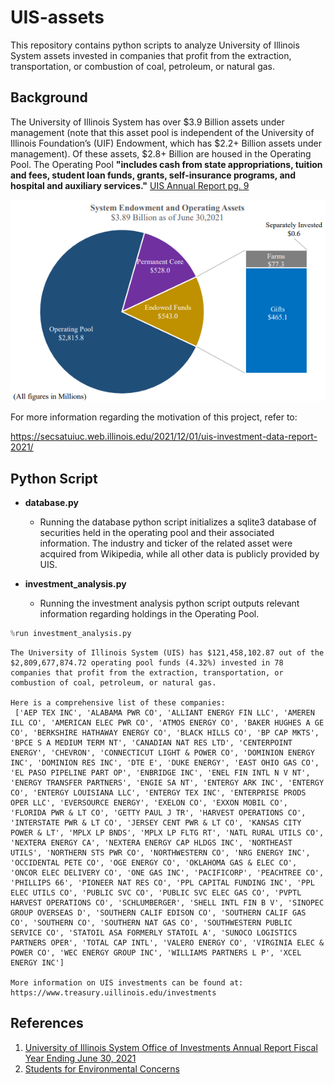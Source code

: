 # UIS-assets
This repository contains python scripts to analyze University of Illinois System assets invested in companies that profit from the extraction, transportation, or combustion of coal, petroleum, or natural gas.

## Background

The University of Illinois System has over $3.9 Billion assets under management (note that this asset pool is independent of the University of Illinois Foundation’s (UIF) Endowment, which has $2.2+ Billion assets under management). Of these assets, $2.8+ Billion are housed in the Operating Pool. The Operating Pool **"includes cash from state appropriations, tuition and fees, student loan funds, grants, self-insurance programs, and hospital and auxiliary services."** [UIS Annual Report pg. 9](https://www.treasury.uillinois.edu/userfiles/Servers/Server_338/file/Investments/FY21%20University%20System%20Investment%20Office%20Annual%20Report_ALL.pdf)

![image](https://github.com/kennykos/UIS-assets/blob/main/Images/opp_asset_distro.png)

For more information regarding the motivation of this project, refer to:

https://secsatuiuc.web.illinois.edu/2021/12/01/uis-investment-data-report-2021/


## Python Script

* **database.py**
    + Running the database python script initializes a sqlite3 database of securities held in the operating pool and their associated information. The industry and ticker of the related asset were acquired from Wikipedia, while all other data is publicly provided by UIS.

* **investment_analysis.py**
    + Running the investment analysis python script outputs relevant information regarding holdings in the Operating Pool.
    
```python
%run investment_analysis.py
```

    The University of Illinois System (UIS) has $121,458,102.87 out of the $2,809,677,874.72 operating pool funds (4.32%) invested in 78 companies that profit from the extraction, transportation, or combustion of coal, petroleum, or natural gas. 
    
    Here is a comprehensive list of these companies:  
     ['AEP TEX INC', 'ALABAMA PWR CO', 'ALLIANT ENERGY FIN LLC', 'AMEREN ILL CO', 'AMERICAN ELEC PWR CO', 'ATMOS ENERGY CO', 'BAKER HUGHES A GE CO', 'BERKSHIRE HATHAWAY ENERGY CO', 'BLACK HILLS CO', 'BP CAP MKTS', 'BPCE S A MEDIUM TERM NT', 'CANADIAN NAT RES LTD', 'CENTERPOINT ENERGY', 'CHEVRON', 'CONNECTICUT LIGHT & POWER CO', 'DOMINION ENERGY INC', 'DOMINION RES INC', 'DTE E', 'DUKE ENERGY', 'EAST OHIO GAS CO', 'EL PASO PIPELINE PART OP', 'ENBRIDGE INC', 'ENEL FIN INTL N V NT', 'ENERGY TRANSFER PARTNERS', 'ENGIE SA NT', 'ENTERGY ARK INC', 'ENTERGY CO', 'ENTERGY LOUISIANA LLC', 'ENTERGY TEX INC', 'ENTERPRISE PRODS OPER LLC', 'EVERSOURCE ENERGY', 'EXELON CO', 'EXXON MOBIL CO', 'FLORIDA PWR & LT CO', 'GETTY PAUL J TR', 'HARVEST OPERATIONS CO', 'INTERSTATE PWR & LT CO', 'JERSEY CENT PWR & LT CO', 'KANSAS CITY POWER & LT', 'MPLX LP BNDS', 'MPLX LP FLTG RT', 'NATL RURAL UTILS CO', 'NEXTERA ENERGY CA', 'NEXTERA ENERGY CAP HLDGS INC', 'NORTHEAST UTILS', 'NORTHERN STS PWR CO', 'NORTHWESTERN CO', 'NRG ENERGY INC', 'OCCIDENTAL PETE CO', 'OGE ENERGY CO', 'OKLAHOMA GAS & ELEC CO', 'ONCOR ELEC DELIVERY CO', 'ONE GAS INC', 'PACIFICORP', 'PEACHTREE CO', 'PHILLIPS 66', 'PIONEER NAT RES CO', 'PPL CAPITAL FUNDING INC', 'PPL ELEC UTILS CO', 'PUBLIC SVC CO', 'PUBLIC SVC ELEC GAS CO', 'PVPTL HARVEST OPERATIONS CO', 'SCHLUMBERGER', 'SHELL INTL FIN B V', 'SINOPEC GROUP OVERSEAS D', 'SOUTHERN CALIF EDISON CO', 'SOUTHERN CALIF GAS CO', 'SOUTHERN CO', 'SOUTHERN NAT GAS CO', 'SOUTHWESTERN PUBLIC SERVICE CO', 'STATOIL ASA FORMERLY STATOIL A', 'SUNOCO LOGISTICS PARTNERS OPER', 'TOTAL CAP INTL', 'VALERO ENERGY CO', 'VIRGINIA ELEC & POWER CO', 'WEC ENERGY GROUP INC', 'WILLIAMS PARTNERS L P', 'XCEL ENERGY INC'] 
    
    More information on UIS investments can be found at: https://www.treasury.uillinois.edu/investments

## References

1. [University of Illinois System Office of Investments Annual Report Fiscal Year Ending June 30, 2021](https://www.treasury.uillinois.edu/userfiles/Servers/Server_338/file/Investments/FY21%20University%20System%20Investment%20Office%20Annual%20Report_ALL.pdf)
2. [Students for Environmental Concerns ](https://secsatuiuc.web.illinois.edu/)
